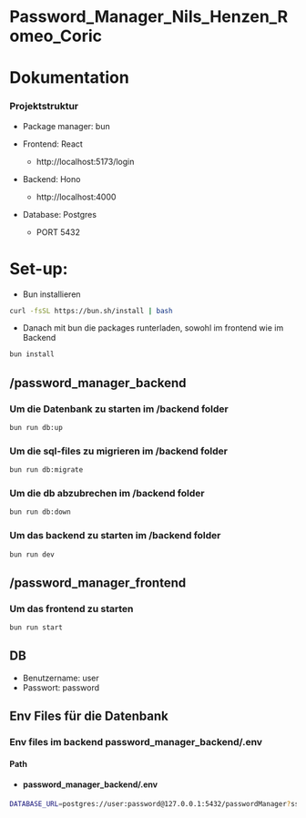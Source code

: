 # Password_Manager_Nils_Henzen_Romeo_Coric

# Dokumentation

### Projektstruktur
- Package manager: bun
- Frontend: React
    - http://localhost:5173/login

- Backend: Hono
    - http://localhost:4000
 
- Database: Postgres
    - PORT 5432

# Set-up:

- Bun installieren
```bash
curl -fsSL https://bun.sh/install | bash
```

- Danach mit bun die packages runterladen, sowohl im frontend wie im Backend

```bash
bun install
```

## /password_manager_backend

### Um die Datenbank zu starten im /backend folder

```bash
bun run db:up
```

### Um die sql-files zu migrieren im /backend folder

```bash
bun run db:migrate
```

### Um die db abzubrechen im /backend folder

```bash
bun run db:down
```

### Um das backend zu starten im /backend folder

```bash
bun run dev
```

## /password_manager_frontend

### Um das frontend zu starten

```bash
bun run start
```

## DB
- Benutzername: user
- Passwort: password

## Env Files für die Datenbank

### Env files im backend password_manager_backend/.env 
#### Path 
- #### password_manager_backend/.env

```bash
DATABASE_URL=postgres://user:password@127.0.0.1:5432/passwordManager?sslmode=disable
```
